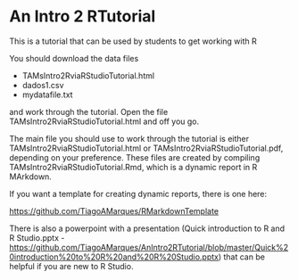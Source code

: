 # An Intro 2 RTutorial

This is a tutorial that can be used by students to get working with R

You should download the data files

- TAMsIntro2RviaRStudioTutorial.html
- dados1.csv
- mydatafile.txt

and work through the tutorial. Open the file TAMsIntro2RviaRStudioTutorial.html and off you go.

The main file you should use to work through the tutorial is either TAMsIntro2RviaRStudioTutorial.html or TAMsIntro2RviaRStudioTutorial.pdf, depending on your preference. These files are created by compiling TAMsIntro2RviaRStudioTutorial.Rmd, which is a dynamic report in R MArkdown.

If you want a template for creating dynamic reports, there is one here:

https://github.com/TiagoAMarques/RMarkdownTemplate


There is also a powerpoint with a presentation (Quick introduction to R and R Studio.pptx - https://github.com/TiagoAMarques/AnIntro2RTutorial/blob/master/Quick%20introduction%20to%20R%20and%20R%20Studio.pptx) that can be helpful if you are new to R Studio.
